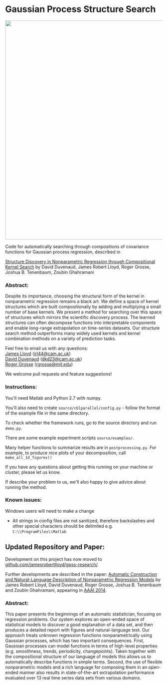 Gaussian Process Structure Search
===================

<img src="https://raw.githubusercontent.com/jamesrobertlloyd/gp-structure-search/master/logo.png" width="700">

Code for automatically searching through compositions of covariance functions for Gaussian process regression, described in 

[Structure Discovery in Nonparametric Regression through Compositional Kernel Search](http://arxiv.org/abs/1302.4922)
by David Duvenaud, James Robert Lloyd, Roger Grosse, Joshua B. Tenenbaum, Zoubin Ghahramani  

### Abstract:
Despite its importance, choosing the structural form of the kernel in nonparametric regression remains a black art. We define a space of kernel structures which are built compositionally by adding and multiplying a small number of base kernels. We present a method for searching over this space of structures which mirrors the scientific discovery process. The learned structures can often decompose functions into interpretable components and enable long-range extrapolation on time-series datasets. Our structure search method outperforms many widely used kernels and kernel combination methods on a variety of prediction tasks.

Feel free to email us with any questions:  
[James Lloyd](http://mlg.eng.cam.ac.uk/Lloyd/) (jrl44@cam.ac.uk)  
[David Duvenaud](http://mlg.eng.cam.ac.uk/duvenaud/) (dkd23@cam.ac.uk)  
[Roger Grosse](http://people.csail.mit.edu/rgrosse/) (rgrosse@mit.edu)  

We welcome pull requests and feature suggestions!


### Instructions:

You'll need Matlab and Python 2.7 with numpy.

You'll also need to create `source/cblparallel/config.py` - follow the format of the example file in the same directory.

To check whether the framework runs, go to the source directory and run `demo.py`.

There are some example experiment scripts `source/examples/`.

Many helper functions to summarize results are in `postprocessing.py`.  For example, to produce nice plots of your decomposition, call `make_all_1d_figures()`


If you have any questions about getting this running on your machine or cluster, please let us know.

If describe your problem to us, we'll also happy to give advice about running the method.

### Known issues:

Windows users will need to make a change

* All strings in config files are not sanitized, therefore backslashes and other special characters should be delimited e.g. `C:\\ProgramFiles\\Matlab`


Updated Repository and Paper:
-------------------------------------------

Development on this project has now moved to [github.com/jamesrobertlloyd/gpss-research/](www.github.com/jamesrobertlloyd/gpss-research/).

Further developments are described in the paper:
[Automatic Construction and Natural-Language Description of Nonparametric Regression Models](http://arxiv.org/pdf/1402.4304.pdf)
by James Robert Lloyd, David Duvenaud, Roger Grosse, Joshua B. Tenenbaum and Zoubin Ghahramani,
appearing in [AAAI 2014](http://www.aaai.org/Conferences/AAAI/aaai14.php).


### Abstract:
This paper presents the beginnings of an automatic statistician, focusing on regression problems. Our system explores an open-ended space of statistical models to discover a good explanation of a data set, and then produces a detailed report with figures and natural-language text. Our approach treats unknown regression functions nonparametrically using Gaussian processes, which has two important consequences. First, Gaussian processes can model functions in terms of high-level properties (e.g. smoothness, trends, periodicity, changepoints). Taken together with the compositional structure of our language of models this allows us to automatically describe functions in simple terms. Second, the use of flexible nonparametric models and a rich language for composing them in an open-ended manner also results in state-of-the-art extrapolation performance evaluated over 13 real time series data sets from various domains.
